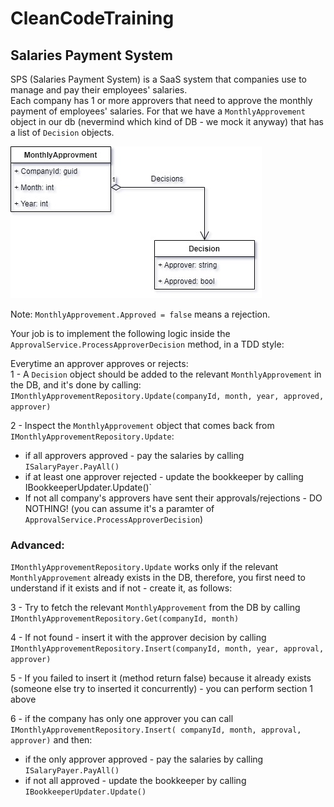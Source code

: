 # CleanCodeTraining

## Salaries Payment System

SPS (Salaries Payment System) is a SaaS system that companies use to manage and pay their employees' salaries.  
Each company has 1 or more approvers that need to approve the monthly payment of employees' salaries.
For that we have a `MonthlyApprovement` object in our db (nevermind which kind of DB - we mock it anyway) that has a list of `Decision` objects.

![alt text](MonthlyPayment.jpg)  

Note: `MonthlyApprovement.Approved = false` means a rejection.

Your job is to implement the following logic inside the `ApprovalService.ProcessApproverDecision` method, in a TDD style:  

Everytime an approver approves or rejects:  
1 - A `Decision` object should be added to the relevant `MonthlyApprovement` in the DB, and it's done by calling: `IMonthlyApprovementRepository.Update(companyId, month, year, approved, approver)`

2 - Inspect the `MonthlyApprovement` object that comes back from  `IMonthlyApprovementRepository.Update`:
- if all approvers approved - pay the salaries by calling `ISalaryPayer.PayAll()`
- if at least one approver rejected - update the bookkeeper by calling IBookkeeperUpdater.Update()`
- If not all company's approvers have sent their approvals/rejections - DO NOTHING! (you can assume it's a paramter of `ApprovalService.ProcessApproverDecision`)


### Advanced:  

`IMonthlyApprovementRepository.Update` works only if the relevant `MonthlyApprovement` already exists in the DB, therefore, you first need to understand if it exists and if not - create it, as follows:

3 - Try to fetch the relevant `MonthlyApprovement` from the DB by calling `IMonthlyApprovementRepository.Get(companyId, month)`

4 - If not found - insert it with the approver decision by calling  `IMonthlyApprovementRepository.Insert(companyId, month, year, approval, approver)`

5 - If you failed to insert it (method return false) because it already exists (someone else try to inserted it concurrently) - you can perform section 1 above

6 - if the company has only one approver you can call `IMonthlyApprovementRepository.Insert( companyId, month, approval, approver)` and then:
- if the only approver approved - pay the salaries by calling `ISalaryPayer.PayAll()`
- if not all approved - update the bookkeeper by calling `IBookkeeperUpdater.Update()`

